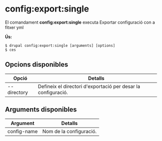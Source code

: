 # config:export:single
El comandament **config:export:single** executa Exportar configuració con a fitxer yml

**Ús:**
```
$ drupal config:export:single [arguments] [options] 
$ ces  
```

## Opcions disponibles
Opció | Detalls
-------|-------------
--directory | Defineix el directori d'exportació per desar la configuració.

## Arguments disponibles
Argument | Detalls
---------|-------------
config-name | Nom de la configuració.
